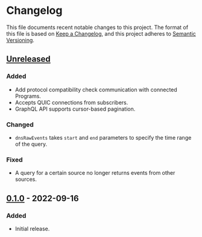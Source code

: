 # Changelog

This file documents recent notable changes to this project. The format of this
file is based on [Keep a Changelog](https://keepachangelog.com/en/1.0.0/), and
this project adheres to [Semantic
Versioning](https://semver.org/spec/v2.0.0.html).

## [Unreleased]

### Added

- Add protocol compatibility check communication with connected Programs.
- Accepts QUIC connections from subscribers.
- GraphQL API supports cursor-based pagination.

### Changed

- `dnsRawEvents` takes `start` and `end` parameters to specify the time range
  of the query.

### Fixed

- A query for a certain source no longer returns events from other sources.

## [0.1.0] - 2022-09-16

### Added

- Initial release.

[Unreleased]: https://github.com/aicers/giganto/compare/0.1.0...main
[0.1.0]: https://github.com/aicers/giganto/tree/0.1.0
